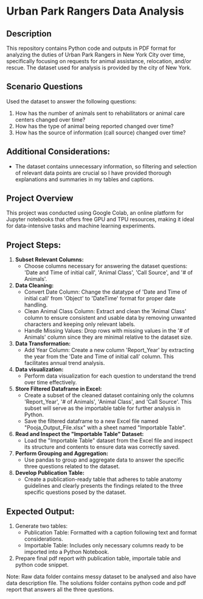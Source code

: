 # Urban Park Rangers Data Analysis
## Description
This repository contains Python code and outputs in PDF format for analyzing the duties of Urban Park Rangers in New York City over time, specifically focusing on requests for animal assistance, relocation, and/or rescue. The dataset used for analysis is provided by the city of New York.

## Scenario Questions
Used the dataset to answer the following questions:
1. How has the number of animals sent to rehabilitators or animal care centers changed over time?
2. How has the type of animal being reported changed over time?
3. How has the source of information (call source) changed over time?

## Additional Considerations: 
- The dataset contains unnecessary information, so filtering and selection of relevant data points are crucial so I have provided thorough explanations and summaries in my tables and captions.
## Project Overview
This project was conducted using Google Colab, an online platform for Jupyter notebooks that offers free GPU and TPU resources, making it ideal for data-intensive tasks and machine learning experiments.
## Project Steps:
1. **Subset Relevant Columns:**
   - Choose columns necessary for answering the dataset questions: 'Date and Time of initial call', 'Animal Class', 'Call Source', and '# of Animals'.
2. **Data Cleaning:**
   - Convert Date Column: Change the datatype of 'Date and Time of initial call' from 'Object' to 'DateTime' format for proper date handling.
   - Clean Animal Class Column: Extract and clean the 'Animal Class' column to ensure consistent and usable data by removing unwanted characters and keeping only relevant labels.
   - Handle Missing Values: Drop rows with missing values in the '# of Animals' column since they are minimal relative to the dataset size.
3. **Data Transformation:**
   - Add Year Column: Create a new column 'Report_Year' by extracting the year from the 'Date and Time of initial call' column. This facilitates annual trend analysis.
4. **Data visualization:**
   - Perform data visualization for each question to understand the trend over time effectively.
5. **Store Filtered Dataframe in Excel:**
   - Create a subset of the cleaned dataset containing only the columns 'Report_Year', '# of Animals', 'Animal Class', and 'Call Source'. This subset will serve as the importable table for further analysis in Python.
   - Save the filtered dataframe to a new Excel file named "Pooja_Output_File.xlsx" with a sheet named "Importable Table".
6. **Read and Inspect the "Importable Table" Dataset:**
   - Load the "Importable Table" dataset from the Excel file and inspect its structure and contents to ensure data was correctly saved.
7. **Perform Grouping and Aggregation:**
   - Use pandas to group and aggregate data to answer the specific three questions related to the dataset.
8. **Develop Publication Table:**
   - Create a publication-ready table that adheres to table anatomy guidelines and clearly presents the findings related to the three specific questions posed by the dataset.

## Expected Output:
1. Generate two tables:
   - Publication Table: Formatted with a caption following text and format considerations.
   - Importable Table: Includes only necessary columns ready to be imported into a Python Notebook.
2. Prepare final pdf report with publication table, importale table and python code snippet.

Note:  Raw data folder contains messy dataset to be analysed and also have data description file. The solutions folder contains python code and pdf report that answers all the three questions.
